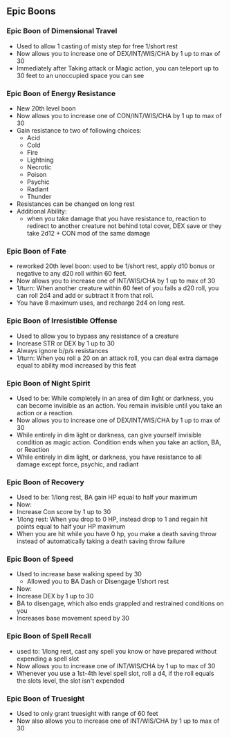 ## Epic Boons

### Epic Boon of Dimensional Travel
* Used to allow 1 casting of misty step for free 1/short rest
* Now allows you to increase one of DEX/INT/WIS/CHA by 1 up to max of 30
* Immediately after Taking attack or Magic action, you can teleport up to 30 feet to an unoccupied space you can see


### Epic Boon of Energy Resistance
* New 20th level boon
* Now allows you to increase one of CON/INT/WIS/CHA by 1 up to max of 30
* Gain resistance to two of following choices:
    * Acid
    * Cold
    * Fire
    * Lightning
    * Necrotic
    * Poison
    * Psychic
    * Radiant
    * Thunder
* Resistances can be changed on long rest
* Additional Ability:
    * when you take damage that you have resistance to, reaction to redirect to another creature not behind total cover, DEX save or they take 2d12 + CON mod of the same damage

### Epic Boon of Fate
* reworked 20th level boon: used to be 1/short rest, apply d10 bonus or negative to any d20 roll within 60 feet.
* Now allows you to increase one of INT/WIS/CHA by 1 up to max of 30
* 1/turn: When another creature within 60 feet of you fails a d20 roll, you can roll 2d4 and add or subtract it from that roll.  
* You have 8 maximum uses, and recharge 2d4 on long rest.


### Epic Boon of Irresistible Offense
* Used to allow you to bypass any resistance of a creature
* Increase STR or DEX by 1 up to 30
* Always ignore b/p/s resistances 
* 1/turn: When you roll a 20 on an attack roll, you can deal extra damage equal to ability mod increased by this feat 

### Epic Boon of Night Spirit 
* Used to be: While completely in an area of dim light or darkness, you can become invisible as an action. You remain invisible until you take an action or a reaction.
* Now allows you to increase one of DEX/INT/WIS/CHA by 1 up to max of 30
* While entirely in dim light or darkness, can give yourself invisible condition as magic action.  Condition ends when you take an action, BA, or Reaction
* While entirely in dim light, or darkness, you have resistance to all damage except force, psychic, and radiant

### Epic Boon of Recovery
* Used to be: 1/long rest, BA gain HP equal to half your maximum
* Now:
* Increase Con score by 1 up to 30
* 1/long rest: When you drop to 0 HP, instead drop to 1 and regain hit points equal to half your HP maximum
* When you are hit while you have 0 hp, you make a death saving throw instead of automatically taking a death saving throw failure

### Epic Boon of Speed
* Used to increase base walking speed by 30
    * Allowed you to BA Dash or Disengage 1/short rest
* Now:
* Increase DEX by 1 up to 30
* BA to disengage, which also ends grappled and restrained conditions on you
* Increases base movement speed by 30

### Epic Boon of Spell Recall
* used to: 1/long rest, cast any spell you know or have prepared without expending a spell slot
* Now allows you to increase one of INT/WIS/CHA by 1 up to max of 30
* Whenever you use a 1st-4th level spell slot, roll a d4, if the roll equals the slots level, the slot isn't expended

### Epic Boon of Truesight
* Used to only grant truesight with range of 60 feet
* Now also allows you to increase one of INT/WIS/CHA by 1 up to max of 30
